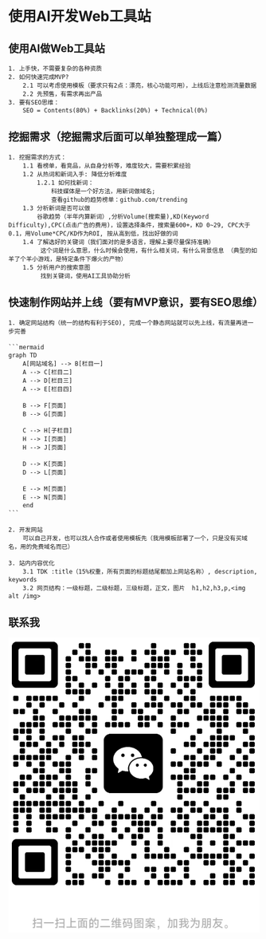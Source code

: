 # 使用AI开发Web工具站

## 使用AI做Web工具站
	1. 上手快，不需要复杂的各种资质
	2. 如何快速完成MVP?
		2.1 可以考虑使用模板（要求只有2点：漂亮，核心功能可用），上线后注意检测流量数据
		2.2 先预售，有需求再出产品
	3. 要有SEO思维：
		SEO = Contents(80%) + Backlinks(20%) + Technical(0%)

## 挖掘需求（挖掘需求后面可以单独整理成一篇）
	1. 挖掘需求的方式：
		1.1 看榜单，看竞品，从自身分析等，难度较大，需要积累经验
		1.2 从热词和新词入手: 降低分析难度
			1.2.1 如何找新词：
				科技媒体是一个好方法，用新词做域名;
				查看github的趋势榜单：github.com/trending
		1.3 分析新词是否可以做
			谷歌趋势（半年内算新词）,分析Volume(搜索量),KD(Keyword Difficulty),CPC(点击广告的费用)，设置选择条件，搜索量600+，KD 0~29, CPC大于0.1，用Volume*CPC/KD作为ROI, 按从高到低，找出好做的词
		1.4 了解选好的关键词（我们面对的是多语言，理解上要尽量保持准确）
			 这个词是什么意思，什么时候会使用，有什么相关词，有什么背景信息 （典型的如羊了个羊小游戏，是特定条件下爆火的产物）
		1.5 分析用户的搜索意图
			 找到关键词，使用AI工具协助分析

## 快速制作网站并上线（要有MVP意识，要有SEO思维）

	1. 确定网站结构（统一的结构有利于SEO), 完成一个静态网站就可以先上线，有流量再进一步完善

	```mermaid
	graph TD
	    A[网站域名] --> B[栏目一]
	    A --> C[栏目二]
	    A --> D[栏目三]
	    A --> E[栏目四]
	    
	    B --> F[页面]
	    B --> G[页面]
	    
	    C --> H[子栏目]
	    H --> I[页面]
	    H --> J[页面]
	    
	    D --> K[页面]
	    D --> L[页面]
	    
	    E --> M[页面]
	    E --> N[页面]
	    end
	```

	2. 开发网站
		可以自己开发，也可以找人合作或者使用模板先（我用模板部署了一个，只是没有买域名，用的免费域名而已）

	3. 站内内容优化
		3.1 TDK :title（15%权重，所有页面的标题结尾都加上网站名称）, description, keywords
		3.2 网页结构：一级标题，二级标题，三级标题，正文，图片  h1,h2,h3,p,<img alt /img>

## 联系我

![我的微信二维码](../../../static/cover/my_qrcode.png)
